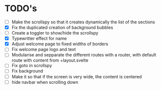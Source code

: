 # TODO's

- [ ] Make the scrollspy so that it creates dynamically the list of the sections
- [X] Fix the duplicated creation of background bubbles
- [ ] Create a toggler to show/hide the scrollspy
- [X] Typewritter effect for name
- [X] Adjust welcome page to fixed widths of borders
- [ ] Fix welcome page logo and text
- [ ] Modularise and sepparate the different routes with a router, with default route with content from +layout.svelte
- [ ] Fix goto in scrollspy
- [ ] Fix background
- [ ] Make it so that if the screen is very wide, the content is centered
- [ ] hide navbar when scrolling down